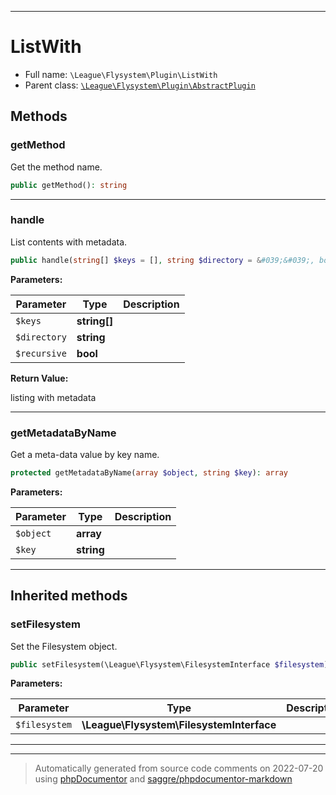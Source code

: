 ***

# ListWith





* Full name: `\League\Flysystem\Plugin\ListWith`
* Parent class: [`\League\Flysystem\Plugin\AbstractPlugin`](./AbstractPlugin.md)




## Methods


### getMethod

Get the method name.

```php
public getMethod(): string
```











***

### handle

List contents with metadata.

```php
public handle(string[] $keys = [], string $directory = &#039;&#039;, bool $recursive = false): array
```








**Parameters:**

| Parameter | Type | Description |
|-----------|------|-------------|
| `$keys` | **string[]** |  |
| `$directory` | **string** |  |
| `$recursive` | **bool** |  |


**Return Value:**

listing with metadata



***

### getMetadataByName

Get a meta-data value by key name.

```php
protected getMetadataByName(array $object, string $key): array
```








**Parameters:**

| Parameter | Type | Description |
|-----------|------|-------------|
| `$object` | **array** |  |
| `$key` | **string** |  |




***


## Inherited methods


### setFilesystem

Set the Filesystem object.

```php
public setFilesystem(\League\Flysystem\FilesystemInterface $filesystem): mixed
```








**Parameters:**

| Parameter | Type | Description |
|-----------|------|-------------|
| `$filesystem` | **\League\Flysystem\FilesystemInterface** |  |




***


***
> Automatically generated from source code comments on 2022-07-20 using [phpDocumentor](http://www.phpdoc.org/) and [saggre/phpdocumentor-markdown](https://github.com/Saggre/phpDocumentor-markdown)

